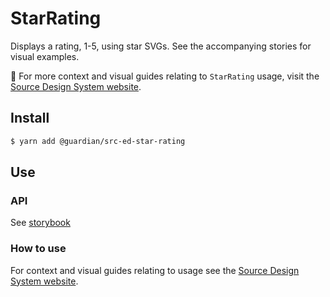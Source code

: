 # StarRating

Displays a rating, 1-5, using star SVGs. See the accompanying stories for visual examples.

📣 For more context and visual guides relating to `StarRating` usage, visit the [Source Design System website](https://www.theguardian.design).

## Install

```sh
$ yarn add @guardian/src-ed-star-rating
```

## Use

### API

See [storybook](https://guardian.github.io/source/?path=/docs/editorial-src-ed-star-rating-star-rating--storybook)

### How to use

For context and visual guides relating to usage see the [Source Design System website](https://theguardian.design).
